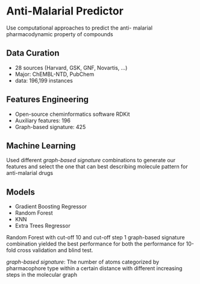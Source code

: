 # Anti-Malarial Predictor

Use computational approaches to predict the anti- malarial pharmacodynamic property of compounds

## Data Curation
- 28 sources (Harvard, GSK, GNF, Novartis, ...)
- Major: ChEMBL-NTD, PubChem
- data: 196,199 instances

## Features Engineering
- Open-source cheminformatics software RDKit
- Auxiliary features: 196
- Graph-based signature: 425

## Machine Learning
Used different *graph-based signature* combinations to generate our features and select the one that can best describing molecule pattern for anti-malarial drugs

## Models 
- Gradient Boosting Regressor
- Random Forest
- KNN
- Extra Trees Regressor

Random Forest with cut-off 10 and cut-off step 1 graph-based signature combination yielded the best performance for both the performance for 10-fold cross validation and blind test.





*graph-based signature*: The number of atoms categorized by pharmacophore type within a certain distance with different increasing steps in the molecular graph
